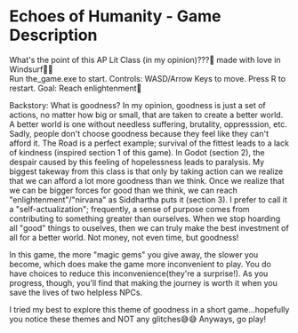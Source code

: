 # Echoes of Humanity - Game Description
What's the point of this AP Lit Class (in my opinion)???👀 made with love in Windsurf📖💖  
Run the_game.exe to start.
Controls: WASD/Arrow Keys to move. Press R to restart. 
Goal: Reach enlightenment🤩

Backstory: What is goodness? In my opinion, goodness is just a set of actions, no matter how big or small, that are taken to create a better world.
A better world is one without needless suffering, brutality, oppresssion, etc. Sadly, people don't choose goodness because they feel like they can't afford it. The Road is a perfect example; survival of the fittest leads to a lack of kindness (inspired section 1 of this game).
In Godot (section 2), the despair caused by this feeling of hopelessness leads to paralysis. My biggest takeway from this class is that only by taking action can we realize that we can afford a lot more goodness than we think.
Once we realize that we can be bigger forces for good than we think, we can reach "enlightenment"/"nirvana" as Siddhartha puts it (section 3). I prefer to call it a "self-actualization"; frequently, a sense of purpose comes from contributing to something greater than ourselves. When we stop hoarding all "good" things to ouselves, then we can truly make the best investment of all for a better world. Not money, not even time, but goodness!

In this game, the more "magic gems" you give away, the slower you become, which does make the game more inconvenient to play. You do have choices to reduce this inconvenience(they're a surprise!). As you progress, though, you'll find that making the journey is worth it when you save the lives of two helpless NPCs.

I tried my best to explore this theme of goodness in a short game...hopefully you notice these themes and NOT any glitches😅😅
Anyways, go play!
